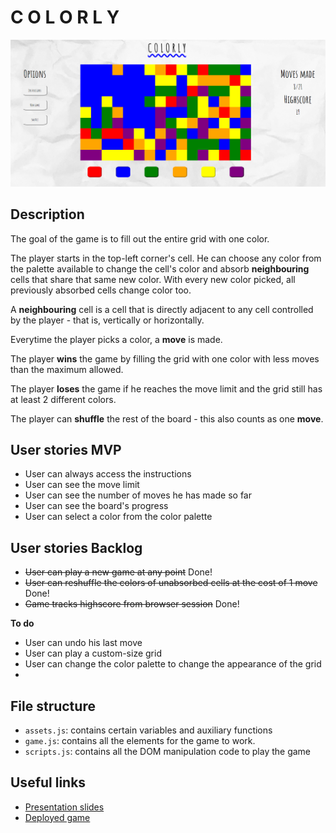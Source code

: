 # C O L O R L Y

<img src="/img/game-screenshot.png">

## Description

The goal of the game is to fill out the entire grid with one color.

The player starts in the top-left corner's cell. He can choose any color from the palette available to change the cell's color and absorb **neighbouring** cells that share that same new color. With every new color picked, all previously absorbed cells change color too. 

A **neighbouring** cell is a cell that is directly adjacent to any cell controlled by the player - that is, vertically or horizontally. 

Everytime the player picks a color, a **move** is made.

The player **wins** the game by filling the grid with one color with less moves than the maximum allowed.

The player **loses** the game if he reaches the move limit and the grid still has at least 2 different colors.

The player can **shuffle** the rest of the board - this also counts as one **move**.

## User stories MVP

- User can always access the instructions
- User can see the move limit
- User can see the number of moves he has made so far
- User can see the board's progress
- User can select a color from the color palette

## User stories Backlog

- ~~User can play a new game at any point~~ Done!
- ~~User can reshuffle the colors of unabsorbed cells at the cost of 1 move~~ Done!
- ~~Game tracks highscore from browser session~~ Done!

**To do**
- User can undo his last move
- User can play a custom-size grid
- User can change the color palette to change the appearance of the grid
-

## File structure

- <code>assets.js</code>: contains certain variables and auxiliary functions
- <code>game.js</code>: contains all the elements for the game to work.
- <code>scripts.js</code>: contains all the DOM manipulation code to play the game

## Useful links

- [Presentation slides]()
- [Deployed game]()
